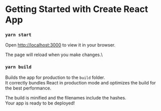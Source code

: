 # Getting Started with Create React App




### `yarn start`

Open [http://localhost:3000](http://localhost:3000) to view it in your browser.

The page will reload when you make changes.\


### `yarn build`

Builds the app for production to the `build` folder.\
It correctly bundles React in production mode and optimizes the build for the best performance.

The build is minified and the filenames include the hashes.\
Your app is ready to be deployed!






















